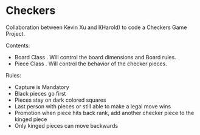 # Checkers
Collaboration between Kevin Xu and I(Harold) to code a Checkers Game Project. 

Contents:
- Board Class
  . Will control the board dimensions and Board rules.
- Piece Class
  . Will control the behavior of the checker pieces.

Rules:
 - Capture is Mandatory
 - Black pieces go first
 - Pieces stay on dark colored squares
 - Last person with pieces or still able to make a legal move wins
 - Promotion when piece hits back rank, add another checker piece to the kinged piece
 - Only kinged pieces can move backwards
 

